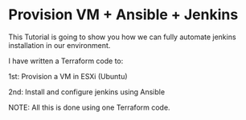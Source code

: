 # Provision VM + Ansible + Jenkins
This Tutorial is going to show you how we can fully automate jenkins installation in our environment.

I have written a Terraform code to:

1st: Provision a VM in ESXi (Ubuntu)

2nd: Install and configure jenkins using Ansible

NOTE: All this is done using one Terraform code.
